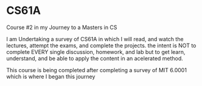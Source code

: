 # CS61A
Course #2 in my Journey to a Masters in CS

I am Undertaking a survey of CS61A in which I will read, and watch the lectures, attempt the exams, and complete the projects.
the intent is NOT to complete EVERY single discussion, homework, and lab but to get learn, understand, and be able to apply the content
in an acelerated method.

This course is being completed after completing a survey of MIT 6.0001 which is where I began this journey
